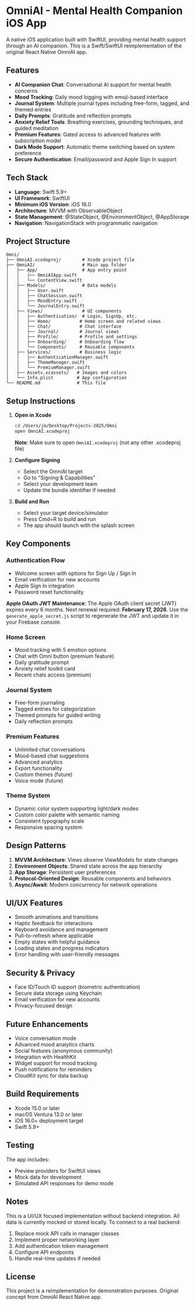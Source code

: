 # OmniAI - Mental Health Companion iOS App

A native iOS application built with SwiftUI, providing mental health support through an AI companion. This is a Swift/SwiftUI reimplementation of the original React Native OmniAI app.

## Features

- **AI Companion Chat**: Conversational AI support for mental health concerns
- **Mood Tracking**: Daily mood logging with emoji-based interface
- **Journal System**: Multiple journal types including free-form, tagged, and themed entries
- **Daily Prompts**: Gratitude and reflection prompts
- **Anxiety Relief Tools**: Breathing exercises, grounding techniques, and guided meditation
- **Premium Features**: Gated access to advanced features with subscription model
- **Dark Mode Support**: Automatic theme switching based on system preference
- **Secure Authentication**: Email/password and Apple Sign In support

## Tech Stack

- **Language**: Swift 5.9+
- **UI Framework**: SwiftUI
- **Minimum iOS Version**: iOS 16.0
- **Architecture**: MVVM with ObservableObject
- **State Management**: @StateObject, @EnvironmentObject, @AppStorage
- **Navigation**: NavigationStack with programmatic navigation

## Project Structure

```
Omni/
├── OmniAI.xcodeproj/        # Xcode project file
├── OmniAI/                  # Main app folder
│   ├── App/                 # App entry point
│   │   ├── OmniAIApp.swift
│   │   └── ContentView.swift
│   ├── Models/              # Data models
│   │   ├── User.swift
│   │   ├── ChatSession.swift
│   │   ├── MoodEntry.swift
│   │   └── JournalEntry.swift
│   ├── Views/               # UI components
│   │   ├── Authentication/  # Login, SignUp, etc.
│   │   ├── Home/           # Home screen and related views
│   │   ├── Chat/           # Chat interface
│   │   ├── Journal/        # Journal views
│   │   ├── Profile/        # Profile and settings
│   │   ├── Onboarding/     # Onboarding flow
│   │   └── Components/     # Reusable components
│   ├── Services/           # Business logic
│   │   ├── AuthenticationManager.swift
│   │   ├── ThemeManager.swift
│   │   └── PremiumManager.swift
│   ├── Assets.xcassets/   # Images and colors
│   └── Info.plist         # App configuration
└── README.md              # This file
```

## Setup Instructions

1. **Open in Xcode**
   ```bash
   cd /Users/jm/Desktop/Projects-2025/Omni
   open OmniAI.xcodeproj
   ```
   
   **Note**: Make sure to open `OmniAI.xcodeproj` (not any other .xcodeproj file)

2. **Configure Signing**
   - Select the OmniAI target
   - Go to "Signing & Capabilities"
   - Select your development team
   - Update the bundle identifier if needed

3. **Build and Run**
   - Select your target device/simulator
   - Press Cmd+R to build and run
   - The app should launch with the splash screen

## Key Components

### Authentication Flow
- Welcome screen with options for Sign Up / Sign In
- Email verification for new accounts
- Apple Sign In integration
- Password reset functionality

**Apple OAuth JWT Maintenance**: The Apple OAuth client secret (JWT) expires every 6 months. Next renewal required: **February 17, 2026**. Use the `generate_apple_secret.js` script to regenerate the JWT and update it in your Firebase console.

### Home Screen
- Mood tracking with 5 emotion options
- Chat with Omni button (premium feature)
- Daily gratitude prompt
- Anxiety relief toolkit card
- Recent chats access (premium)

### Journal System
- Free-form journaling
- Tagged entries for categorization
- Themed prompts for guided writing
- Daily reflection prompts

### Premium Features
- Unlimited chat conversations
- Mood-based chat suggestions
- Advanced analytics
- Export functionality
- Custom themes (future)
- Voice mode (future)

### Theme System
- Dynamic color system supporting light/dark modes
- Custom color palette with semantic naming
- Consistent typography scale
- Responsive spacing system

## Design Patterns

1. **MVVM Architecture**: Views observe ViewModels for state changes
2. **Environment Objects**: Shared state across the app hierarchy
3. **App Storage**: Persistent user preferences
4. **Protocol-Oriented Design**: Reusable components and behaviors
5. **Async/Await**: Modern concurrency for network operations

## UI/UX Features

- Smooth animations and transitions
- Haptic feedback for interactions
- Keyboard avoidance and management
- Pull-to-refresh where applicable
- Empty states with helpful guidance
- Loading states and progress indicators
- Error handling with user-friendly messages

## Security & Privacy

- Face ID/Touch ID support (biometric authentication)
- Secure data storage using Keychain
- Email verification for new accounts
- Privacy-focused design

## Future Enhancements

- Voice conversation mode
- Advanced mood analytics charts
- Social features (anonymous community)
- Integration with HealthKit
- Widget support for mood tracking
- Push notifications for reminders
- CloudKit sync for data backup

## Build Requirements

- Xcode 15.0 or later
- macOS Ventura 13.0 or later
- iOS 16.0+ deployment target
- Swift 5.9+

## Testing

The app includes:
- Preview providers for SwiftUI views
- Mock data for development
- Simulated API responses for demo mode

## Notes

This is a UI/UX focused implementation without backend integration. All data is currently mocked or stored locally. To connect to a real backend:

1. Replace mock API calls in manager classes
2. Implement proper networking layer
3. Add authentication token management
4. Configure API endpoints
5. Handle real-time updates if needed

## License

This project is a reimplementation for demonstration purposes. Original concept from OmniAI React Native app.